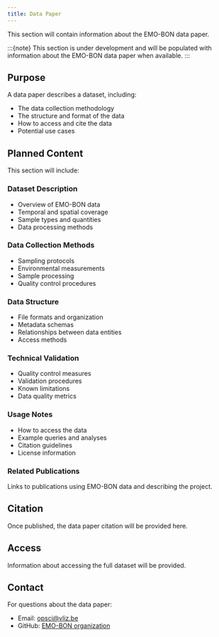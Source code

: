 ```yaml
---
title: Data Paper
---
```


This section will contain information about the EMO-BON data paper.

:::{note}
This section is under development and will be populated with information about the EMO-BON data paper when available.
:::

## Purpose

A data paper describes a dataset, including:
- The data collection methodology
- The structure and format of the data
- How to access and cite the data
- Potential use cases

## Planned Content

This section will include:

### Dataset Description

- Overview of EMO-BON data
- Temporal and spatial coverage
- Sample types and quantities
- Data processing methods

### Data Collection Methods

- Sampling protocols
- Environmental measurements
- Sample processing
- Quality control procedures

### Data Structure

- File formats and organization
- Metadata schemas
- Relationships between data entities
- Access methods

### Technical Validation

- Quality control measures
- Validation procedures
- Known limitations
- Data quality metrics

### Usage Notes

- How to access the data
- Example queries and analyses
- Citation guidelines
- License information

### Related Publications

Links to publications using EMO-BON data and describing the project.

## Citation

Once published, the data paper citation will be provided here.

## Access

Information about accessing the full dataset will be provided.

## Contact

For questions about the data paper:
- Email: opsci@vliz.be
- GitHub: [EMO-BON organization](https://github.com/emo-bon)
